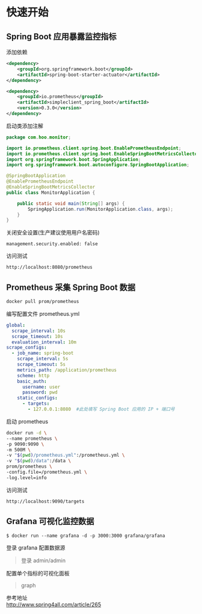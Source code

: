 # 快速开始
## Spring Boot 应用暴露监控指标
添加依赖
```xml
<dependency>
    <groupId>org.springframework.boot</groupId>
    <artifactId>spring-boot-starter-actuator</artifactId>
</dependency>

<dependency>
    <groupId>io.prometheus</groupId>
    <artifactId>simpleclient_spring_boot</artifactId>
    <version>0.3.0</version>
</dependency>
```
启动类添加注解
```java
package com.hoo.monitor;

import io.prometheus.client.spring.boot.EnablePrometheusEndpoint;
import io.prometheus.client.spring.boot.EnableSpringBootMetricsCollector;
import org.springframework.boot.SpringApplication;
import org.springframework.boot.autoconfigure.SpringBootApplication;

@SpringBootApplication
@EnablePrometheusEndpoint
@EnableSpringBootMetricsCollector
public class MonitorApplication {

	public static void main(String[] args) {
		SpringApplication.run(MonitorApplication.class, args);
	}
}
```
关闭安全设置(生产建议使用用户名密码)
```
management.security.enabled: false
```
访问测试
```
http://localhost:8080/prometheus
```

## Prometheus 采集 Spring Boot 数据
```bash
docker pull prom/prometheus
```
编写配置文件 prometheus.yml
```yaml
global:
  scrape_interval: 10s
  scrape_timeout: 10s
  evaluation_interval: 10m
scrape_configs:
  - job_name: spring-boot
    scrape_interval: 5s
    scrape_timeout: 5s
    metrics_path: /application/prometheus
    scheme: http
    basic_auth:
      username: user
      password: pwd
    static_configs:
      - targets:
        - 127.0.0.1:8080  #此处填写 Spring Boot 应用的 IP + 端口号
```
启动 prometheus
```bash
docker run -d \
--name prometheus \
-p 9090:9090 \
-m 500M \
-v "$(pwd)/prometheus.yml":/prometheus.yml \
-v "$(pwd)/data":/data \
prom/prometheus \
-config.file=/prometheus.yml \
-log.level=info
```
访问测试
```
http://localhost:9090/targets
```

## Grafana 可视化监控数据
```
$ docker run --name grafana -d -p 3000:3000 grafana/grafana
```
登录 grafana 配置数据源
> 登录 admin/admin

配置单个指标的可视化面板
> graph

参考地址  
http://www.spring4all.com/article/265